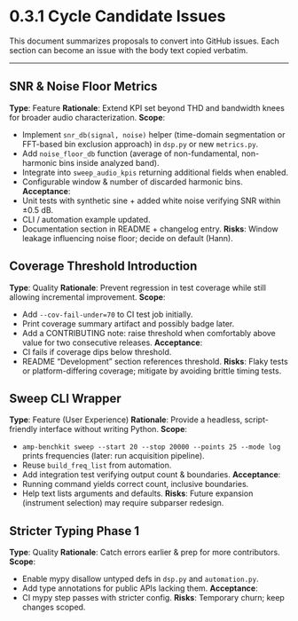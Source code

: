 # 0.3.1 Cycle Candidate Issues

This document summarizes proposals to convert into GitHub issues. Each section can become an issue with the body text copied verbatim.

---
## SNR & Noise Floor Metrics
**Type**: Feature
**Rationale**: Extend KPI set beyond THD and bandwidth knees for broader audio characterization.
**Scope**:
- Implement `snr_db(signal, noise)` helper (time-domain segmentation or FFT-based bin exclusion approach) in `dsp.py` or new `metrics.py`.
- Add `noise_floor_db` function (average of non-fundamental, non-harmonic bins inside analyzed band).
- Integrate into `sweep_audio_kpis` returning additional fields when enabled.
- Configurable window & number of discarded harmonic bins.
**Acceptance**:
- Unit tests with synthetic sine + added white noise verifying SNR within ±0.5 dB.
- CLI / automation example updated.
- Documentation section in README + changelog entry.
**Risks**: Window leakage influencing noise floor; decide on default (Hann).

## Coverage Threshold Introduction
**Type**: Quality
**Rationale**: Prevent regression in test coverage while still allowing incremental improvement.
**Scope**:
- Add `--cov-fail-under=70` to CI test job initially.
- Print coverage summary artifact and possibly badge later.
- Add a CONTRIBUTING note: raise threshold when comfortably above value for two consecutive releases.
**Acceptance**:
- CI fails if coverage dips below threshold.
- README “Development” section references threshold.
**Risks**: Flaky tests or platform-differing coverage; mitigate by avoiding brittle timing tests.

## Sweep CLI Wrapper
**Type**: Feature (User Experience)
**Rationale**: Provide a headless, script-friendly interface without writing Python.
**Scope**:
- `amp-benchkit sweep --start 20 --stop 20000 --points 25 --mode log` prints frequencies (later: run acquisition pipeline).
- Reuse `build_freq_list` from automation.
- Add integration test verifying output count & boundaries.
**Acceptance**:
- Running command yields correct count, inclusive boundaries.
- Help text lists arguments and defaults.
**Risks**: Future expansion (instrument selection) may require subparser redesign.

## Stricter Typing Phase 1
**Type**: Quality
**Rationale**: Catch errors earlier & prep for more contributors.
**Scope**:
- Enable mypy disallow untyped defs in `dsp.py` and `automation.py`.
- Add type annotations for public APIs lacking them.
**Acceptance**:
- CI mypy step passes with stricter config.
**Risks**: Temporary churn; keep changes scoped.
